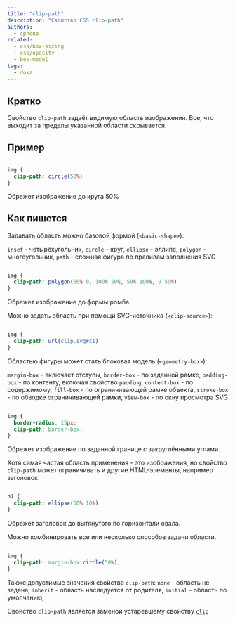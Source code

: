 ```yaml
---
title: "clip-path"
description: "Свойство CSS clip-path"
authors:
  - spheno
related:
  - css/box-sizing
  - css/opacity
  - box-model
tags:
  - doka
---
```


<!--
1. В description есть описание для соцсетей и поисковиков, не больше 200 символов
2. В authors есть ники авторов основного текста
3. В contributors перечислены ники всех соавторов и тех, кто работал над текстом (дописали «На практике»? Переписали блок? Вам сюда)
4. В keywords записаны ключевые слова для SEO: пишем сюда слова или фразы, которых нет в тексте статьи, но по ним могут искать этот материал
5. Удалены все пустые теги в шапке
6. Подпапка автора есть в папке _people/_
7. Демки лежат в подпапке _demos/_
8. В related добавлено три ссылки на материалы Доки, которые будут предлагаться в конце. Не добавляем следующий или предыдущий материал в разделе
-->

## Кратко

Свойство `clip-path` задаёт видимую область изображения. Все, что выходит за пределы указанной области скрывается.

## Пример

```css

img {
  clip-path: circle(50%)
}

```

Обрежет изображение до круга 50%

## Как пишется

Задавать область можно базовой формой (`<basic-shape>`):

`inset` - четырёхугольник,
`circle` - круг,
`ellipse` - эллипс,
`polygon` - многоугольник,
`path` - сложная фигура по правилам заполнения SVG

```css

img {
  clip-path: polygon(50% 0, 100% 50%, 50% 100%, 0 50%)
}

```

Обрежет изображение до формы ромба.

Можно задать область при помощи SVG-источника (`<clip-source>`):

```css

img {
  clip-path: url(clip.svg#c1)
}

```

Областью фигуры может стать блоковая модель (`<geometry-box>`):

`margin-box` - включает отступы,
`border-box` - по заданной рамке,
`padding-box` - по контенту, включая свойство `padding`,
`content-box` - по содержимому,
`fill-box` - по ограничивающей рамке объекта,
`stroke-box` - по обводке ограничивающей рамки,
`view-box` - по окну просмотра SVG

```css

img {
  border-radius: 15px;
  clip-path: border-box;
}

```

Обрежет изображение по заданной границе с закруглёнными углами.


Хотя самая частая область применения - это изображения, но  свойство `clip-path` может ограничивать и другие HTML-элементы, например заголовок.

```css

h1 {
  clip-path: ellipse(50% 10%)
}

```

Обрежет заголовок до вытянутого по горизонтали овала.

Можно комбинировать все или несколько способов задачи области.

```css

img {
  clip-path: margin-box circle(50%);
}

```

Также допустимые значения свойства `clip-path`:
`none` - область не задана,
`inherit` - область наследуется от родителя,
`initial` - область по умолчанию,

Свойство  `clip-path` является заменой устаревшему свойству [`clip`](/ccs/clip/)
